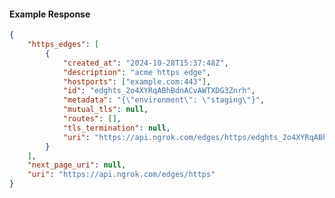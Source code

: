 <!-- Code generated for API Clients. DO NOT EDIT. -->

#### Example Response

```json
{
	"https_edges": [
		{
			"created_at": "2024-10-28T15:37:48Z",
			"description": "acme https edge",
			"hostports": ["example.com:443"],
			"id": "edghts_2o4XYRqABhBdnACvAWTXDG3Znrh",
			"metadata": "{\"environment\": \"staging\"}",
			"mutual_tls": null,
			"routes": [],
			"tls_termination": null,
			"uri": "https://api.ngrok.com/edges/https/edghts_2o4XYRqABhBdnACvAWTXDG3Znrh"
		}
	],
	"next_page_uri": null,
	"uri": "https://api.ngrok.com/edges/https"
}
```
